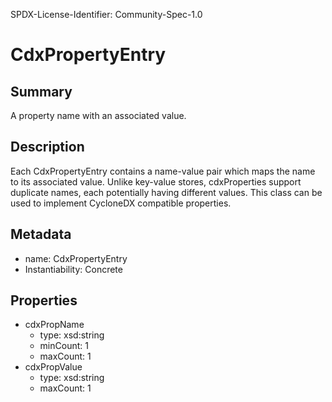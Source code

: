 SPDX-License-Identifier: Community-Spec-1.0

# CdxPropertyEntry

## Summary

A property name with an associated value.

## Description

Each CdxPropertyEntry  contains a name-value pair which maps the name to its associated value.
Unlike key-value stores, cdxProperties support duplicate names, each potentially having different values. 
This class can be used to implement CycloneDX compatible properties.

## Metadata

- name: CdxPropertyEntry
- Instantiability: Concrete

## Properties

- cdxPropName
  - type: xsd:string
  - minCount: 1
  - maxCount: 1
- cdxPropValue
  - type: xsd:string
  - maxCount: 1
